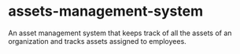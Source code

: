 # assets-management-system
An asset management system that keeps track of all the assets of an organization and tracks assets assigned to employees.
